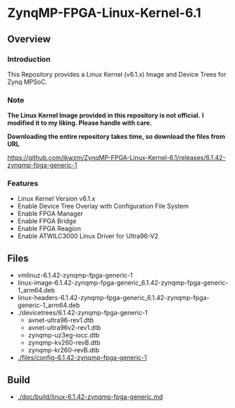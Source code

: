 ZynqMP-FPGA-Linux-Kernel-6.1
====================================================================================

Overview
------------------------------------------------------------------------------------

### Introduction

This Repository provides a Linux Kernel (v6.1.x) Image and Device Trees for Zynq MPSoC.

### Note

**The Linux Kernel Image provided in this repository is not official.**
**I modified it to my liking. Please handle with care.**

**Downloading the entire repository takes time, so download the files from URL**   

https://github.com/ikwzm/ZynqMP-FPGA-Linux-Kernel-6.1/releases/6.1.42-zynqmp-fpga-generic-1

### Features

  * Linux Kernel Version v6.1.x
  * Enable Device Tree Overlay with Configuration File System
  * Enable FPGA Manager
  * Enable FPGA Bridge
  * Enable FPGA Reagion
  * Enable ATWILC3000 Linux Driver for Ultra96-V2

Files
------------------------------------------------------------------------------------

* vmlinuz-6.1.42-zynqmp-fpga-generic-1
* linux-image-6.1.42-zynqmp-fpga-generic_6.1.42-zynqmp-fpga-generic-1_arm64.deb
* linux-headers-6.1.42-zynqmp-fpga-generic_6.1.42-zynqmp-fpga-generic-1_arm64.deb
* ./devicetrees/6.1.42-zynqmp-fpga-generic-1
  + avnet-ultra96-rev1.dtb
  + avnet-ultra96v2-rev1.dtb
  + zynqmp-uz3eg-iocc.dtb
  + zynqmp-kv260-revB.dtb
  + zynqmp-kr260-revB.dtb
* [./files/config-6.1.42-zynqmp-fpga-generic-1](./files/config-6.1.42-zynqmp-fpga-generic-1)

Build
------------------------------------------------------------------------------------

* [./doc/build/linux-6.1.42-zynqmp-fpga-generic.md](./doc/build/linux-6.1.42-zynqmp-fpga-generic.md)
